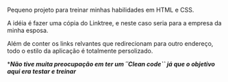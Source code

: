 Pequeno projeto para treinar minhas habilidades em HTML e CSS. 

A idéia é fazer uma cópia do Linktree, e neste caso seria para a empresa da minha esposa. 

Além de conter os links relvantes que redirecionam para outro endereço, todo o estilo da aplicação é totalmente persolizado.

****Não tive muita preocupação em ter um ´´Clean code`` já que o objetivo aqui era testar e treinar***
